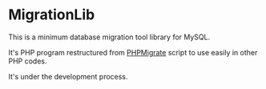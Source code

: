# MigrationLib

This is a minimum database migration tool library for MySQL.

It's PHP program restructured from [PHPMigrate](https://github.com/kohkimakimoto/phpmigrate) script to use easily in other PHP codes.

It's under the development process.

